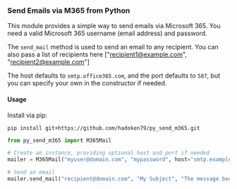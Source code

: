 ### Send Emails via M365 from Python

This module provides a simple way to send emails via Microsoft 365. You need a valid Microsoft 365 username (email address) and password.

The `send_mail` method is used to send an email to any recipient. You can also pass a list of recipients here ["recipient1@example.com", "recipient2@example.com"]

The host defaults to `smtp.office365.com`, and the port defaults to `587`, but you can specify your own in the constructor if needed.

#### Usage

Install via pip:

    pip install git+https://github.com/hadoken79/py_send_m365.git

```python
from py_send_m365 import M365Mail

# Create an instance, providing optional host and port if needed
mailer = M365Mail("myuser@domain.com", "mypassword", host="smtp.example.com", port=587)

# Send an email
mailer.send_mail("recipient@domain.com", "My Subject", "The message body")


